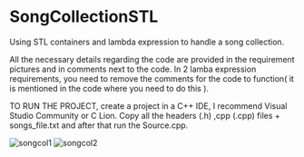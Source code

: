 # SongCollectionSTL
Using STL containers and lambda expression to handle a song collection.

All the necessary details regarding the code are provided in the requirement pictures and in comments next to the code. In 2 lamba expression requirements, you need to remove the comments for the code to function( it is mentioned in the code where you need to do this ).

TO RUN THE PROJECT, create a project in a C++ IDE, I recommend Visual Studio Community or C Lion. Copy all the headers (.h) ,cpp (.cpp) files + songs_file.txt and after that run the Source.cpp.

![songcol1](https://github.com/user-attachments/assets/820a66f7-a2a9-4460-b221-7b01951e4c6a)
![songcol2](https://github.com/user-attachments/assets/1c6f8c51-6213-4215-9f39-c90b27825cb5)

